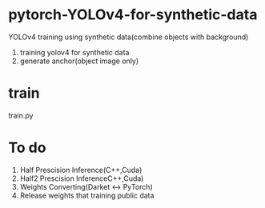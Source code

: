 # pytorch-YOLOv4-for-synthetic-data
YOLOv4 training using synthetic data(combine objects with background)

1. training yolov4 for synthetic data
2. generate anchor(object image only)

# train

train.py

# To do 

1. Half Prescision Inference(C++,Cuda)
2. Half2 Prescision InferenceC++,Cuda)
3. Weights Converting(Darket <-> PyTorch)
4. Release weights that training public data 
